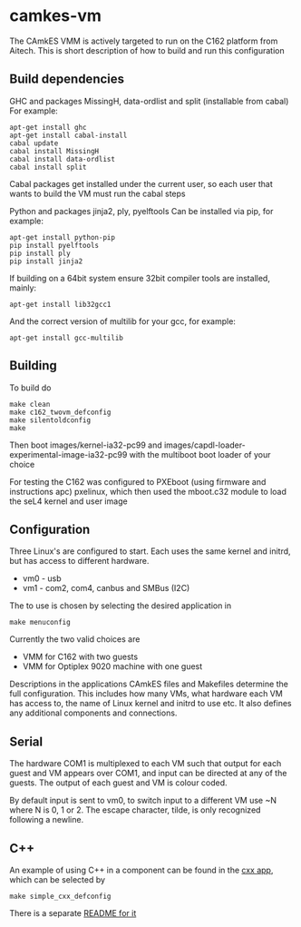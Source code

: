 camkes-vm
=========

The CAmkES VMM is actively targeted to run on the C162 platform from Aitech.
This is short description of how to build and run this configuration

Build dependencies
------------------

GHC and packages MissingH, data-ordlist and split (installable from cabal)
For example:

    apt-get install ghc
    apt-get install cabal-install
    cabal update
    cabal install MissingH
    cabal install data-ordlist
    cabal install split

Cabal packages get installed under the current user, so each user that wants to
build the VM must run the cabal steps

Python and packages jinja2, ply, pyelftools
Can be installed via pip, for example:

    apt-get install python-pip
    pip install pyelftools
    pip install ply
    pip install jinja2

If building on a 64bit system ensure 32bit compiler tools are installed, mainly:

    apt-get install lib32gcc1

And the correct version of multilib for your gcc, for example:

    apt-get install gcc-multilib

Building
--------

To build do

    make clean
    make c162_twovm_defconfig
    make silentoldconfig
    make

Then boot images/kernel-ia32-pc99 and images/capdl-loader-experimental-image-ia32-pc99
with the multiboot boot loader of your choice

For testing the C162 was configured to PXEboot (using firmware and instructions apc)
pxelinux, which then used the mboot.c32 module to load the seL4 kernel and user image

Configuration
-------------

Three Linux's are configured to start. Each uses the same kernel and initrd, but
has access to different hardware.

* vm0 - usb
* vm1 - com2, com4, canbus and SMBus (I2C)

The to use is chosen by selecting the desired application in

    make menuconfig

Currently the two valid choices are

* VMM for C162 with two guests
* VMM for Optiplex 9020 machine with one guest

Descriptions in the applications CAmkES files and Makefiles determine the full
configuration. This includes how many VMs, what hardware each VM has access to,
the name of Linux kernel and initrd to use etc. It also defines any additional
components and connections.

Serial
------

The hardware COM1 is multiplexed to each VM such that output for each guest
and VM appears over COM1, and input can be directed at any of the guests. The
output of each guest and VM is colour coded.

By default input is sent to vm0, to switch input to a different VM use ~N where
N is 0, 1 or 2. The escape character, tilde, is only recognized following a newline.

C++
---

An example of using C++ in a component can be found in the [cxx app](/apps/cxx/),
which can be selected by

    make simple_cxx_defconfig

There is a separate [README for it](/apps/cxx/README)
